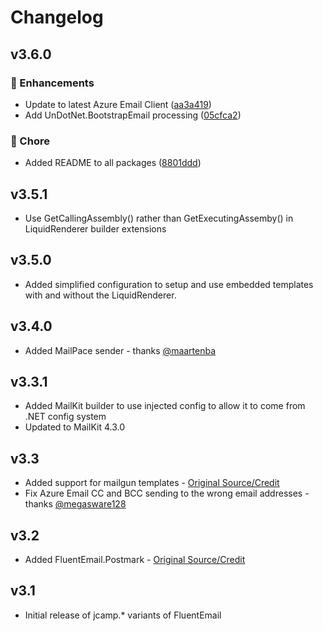 # Changelog

## v3.6.0

### 🚀 Enhancements

  - Update to latest Azure Email Client ([aa3a419](https://github.com/jcamp-code/FluentEmail/commit/aa3a419))
  - Add UnDotNet.BootstrapEmail processing ([05cfca2](https://github.com/jcamp-code/FluentEmail/commit/05cfca2))

### 🏡 Chore

  - Added README to all packages ([8801ddd](https://github.com/jcamp-code/FluentEmail/commit/8801ddd))

## v3.5.1

- Use GetCallingAssembly() rather than GetExecutingAssemby() in LiquidRenderer builder extensions

## v3.5.0

- Added simplified configuration to setup and use embedded templates with and without the LiquidRenderer.

## v3.4.0

- Added MailPace sender - thanks [@maartenba](https://github.com/maartenba)

## v3.3.1

- Added MailKit builder to use injected config to allow it to come from .NET config system
- Updated to MailKit 4.3.0

## v3.3

- Added support for mailgun templates - [Original Source/Credit](https://github.com/gps-lasrol/FluentEmail/tree/support-mailgun-templates)
- Fix Azure Email CC and BCC sending to the wrong email addresses - thanks [@megasware128](https://github.com/Megasware128)

## v3.2

- Added FluentEmail.Postmark - [Original Source/Credit](https://github.com/georg-jung/FluentEmail.Postmark)

## v3.1

- Initial release of jcamp.\* variants of FluentEmail
